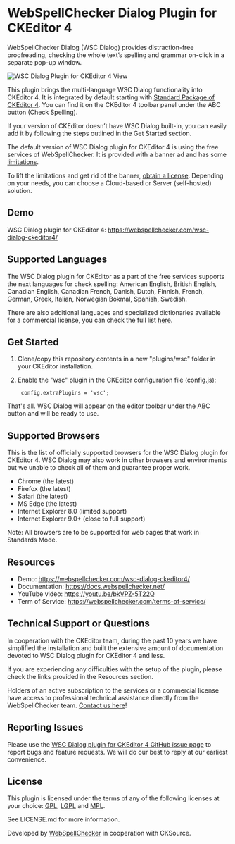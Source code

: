 WebSpellChecker Dialog Plugin for CKEditor 4
===============================

WebSpellChecker Dialog (WSC Dialog) provides distraction-free proofreading, checking the whole text’s spelling and grammar on-click in a separate pop-up window.

![WSC Dialog Plugin for CKEditor 4 View](https://webspellchecker.com/app/images/wsc_dialog_plugin_for_ckeditor4.png)

This plugin brings the multi-language WSC Dialog functionality into CKEditor 4. It is integrated by default starting with [Standard Package of CKEditor 4](https://ckeditor.com/ckeditor-4/download/). You can find it on the CKEditor 4 toolbar panel under the ABC button (Check Spelling).

If your version of CKEditor doesn’t have WSC Dialog built-in, you can easily add it by following the steps outlined in the Get Started section.

The default version of WSC Dialog plugin for CKEditor 4 is using the free services of WebSpellChecker. It is provided with a banner ad and has some [limitations](https://docs.webspellchecker.net/display/WebSpellCheckerCloud/Free+and+Paid+WebSpellChecker+Cloud+Services+Comparison+for+CKEditor).

To lift the limitations and get rid of the banner, [obtain a license](https://webspellchecker.com/wsc-dialog-ckeditor4/#pricing). Depending on your needs, you can choose a Cloud-based or Server (self-hosted) solution.

Demo
------------
WSC Dialog plugin for CKEditor 4: https://webspellchecker.com/wsc-dialog-ckeditor4/

Supported Languages
------------

The WSC Dialog plugin for CKEditor as a part of the free services supports the next languages for check spelling: American English, British English, Canadian English, Canadian French, Danish, Dutch, Finnish, French, German, Greek, Italian, Norwegian Bokmal, Spanish, Swedish.

There are also additional languages and specialized dictionaries available for a commercial license, you can check the full list [here](https://webspellchecker.com/additional-dictionaries/).

Get Started
------------

1. Clone/copy this repository contents in a new "plugins/wsc" folder in your CKEditor installation.
2. Enable the "wsc" plugin in the CKEditor configuration file (config.js):

        config.extraPlugins = 'wsc';

That's all. WSC Dialog will appear on the editor toolbar under the ABC button and will be ready to use.

Supported Browsers
-------

This is the list of officially supported browsers for the WSC Dialog plugin for CKEditor 4. WSC Dialog may also work in other browsers and environments but we unable to check all of them and guarantee proper work.

* Chrome (the latest)
* Firefox (the latest)
* Safari (the latest)
* MS Edge (the latest)
* Internet Explorer 8.0 (limited support)
* Internet Explorer 9.0+ (close to full support)

Note: All browsers are to be supported for web pages that work in Standards Mode.

Resources
-------

* Demo: https://webspellchecker.com/wsc-dialog-ckeditor4/
* Documentation: https://docs.webspellchecker.net/
* YouTube video: https://youtu.be/bkVPZ-5T22Q
* Term of Service: https://webspellchecker.com/terms-of-service/

Technical Support or Questions
-------

In cooperation with the CKEditor team, during the past 10 years we have simplified the installation and built the extensive amount of documentation devoted to WSC Dialog plugin for CKEditor 4 and less.

If you are experiencing any difficulties with the setup of the plugin, please check the links provided in the Resources section.

Holders of an active subscription to the services or a commercial license have access to professional technical assistance directly from the WebSpellChecker team. [Contact us here](https://webspellchecker.com/contact-us/)!

Reporting Issues
-------

Please use the [WSC Dialog plugin for CKEditor 4 GitHub issue page](https://github.com/WebSpellChecker/ckeditor-plugin-wsc/issues) to report bugs and feature requests. We will do our best to reply at our earliest convenience.

License
-------

This plugin is licensed under the terms of any of the following licenses at your choice: [GPL](https://www.gnu.org/licenses/gpl.html), [LGPL](https://www.gnu.org/licenses/lgpl.html) and [MPL](https://www.mozilla.org/MPL/MPL-1.1.html).

See LICENSE.md for more information.

Developed by [WebSpellChecker](https://webspellchecker.com/) in cooperation with CKSource.
